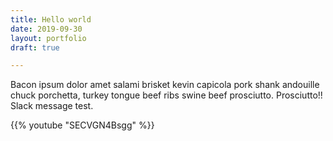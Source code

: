 ```yaml
---
title: Hello world
date: 2019-09-30
layout: portfolio
draft: true

---
```

Bacon ipsum dolor amet salami brisket kevin capicola pork shank andouille chuck porchetta, turkey tongue beef ribs swine beef prosciutto. Prosciutto!! Slack message test.

{{% youtube "SECVGN4Bsgg" %}}